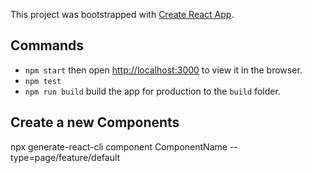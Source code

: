 This project was bootstrapped with [Create React App](https://github.com/facebook/create-react-app).

## Commands
- `npm start` then open [http://localhost:3000](http://localhost:3000) to view it in the browser.
- `npm test`
- `npm run build` build the app for production to the `build` folder.<br>

## Create a new Components

npx generate-react-cli component ComponentName --type=page/feature/default

